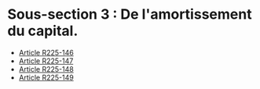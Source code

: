 # Sous-section 3 : De l'amortissement du capital.

- [Article R225-146](article-r225-146.md)
- [Article R225-147](article-r225-147.md)
- [Article R225-148](article-r225-148.md)
- [Article R225-149](article-r225-149.md)

